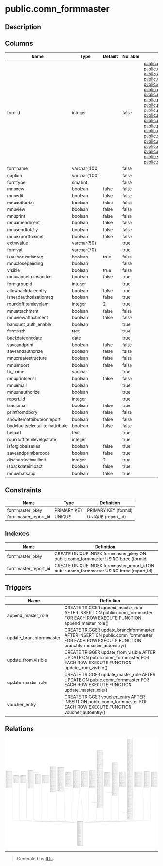 # public.comn_formmaster

## Description

## Columns

| Name | Type | Default | Nullable | Children | Parents | Comment |
| ---- | ---- | ------- | -------- | -------- | ------- | ------- |
| formid | integer |  | false | [public.comn_batchmaster](public.comn_batchmaster.md) [public.comn_gstr_invoice](public.comn_gstr_invoice.md) [public.comn_gstr_log](public.comn_gstr_log.md) [public.comn_serialmaster](public.comn_serialmaster.md) [public.comn_stockdetail](public.comn_stockdetail.md) [public.comn_tablemap_sum](public.comn_tablemap_sum.md) [public.prod_itemjobwork](public.prod_itemjobwork.md) [public.prod_productionmaster](public.prod_productionmaster.md) [public.prod_stageissue](public.prod_stageissue.md) [public.pur_inspectionaftermrn](public.pur_inspectionaftermrn.md) [public.pur_inspectionbeforemrn](public.pur_inspectionbeforemrn.md) [public.pur_mrn](public.pur_mrn.md) [public.pur_purchaseinvoice](public.pur_purchaseinvoice.md) [public.qlty_inspection](public.qlty_inspection.md) [public.sale_deliverynote](public.sale_deliverynote.md) [public.sale_inspectionafterdn](public.sale_inspectionafterdn.md) [public.sale_salesinvoice](public.sale_salesinvoice.md) [public.stor_stockadjustmentortransfer](public.stor_stockadjustmentortransfer.md) [public.stor_storeissue](public.stor_storeissue.md) [public.stor_storeissuereturn](public.stor_storeissuereturn.md) |  |  |
| formname | varchar(100) |  | false |  |  |  |
| caption | varchar(100) |  | false |  |  |  |
| formtype | smallint |  | false |  |  |  |
| mnunew | boolean | false | false |  |  |  |
| mnuedit | boolean | false | false |  |  |  |
| mnuauthorize | boolean | false | false |  |  |  |
| mnuview | boolean | false | false |  |  |  |
| mnuprint | boolean | false | false |  |  |  |
| mnuamendment | boolean | false | false |  |  |  |
| mnusendtotally | boolean | false | false |  |  |  |
| mnuexporttoexcel | boolean | false | false |  |  |  |
| extravalue | varchar(50) |  | true |  |  |  |
| formval | varchar(70) |  | true |  |  |  |
| isauthorizationreq | boolean | true | false |  |  |  |
| mnuclosepending | boolean |  | false |  |  |  |
| visible | boolean | true | false |  |  |  |
| mnucanceltransaction | boolean | false | true |  |  |  |
| formgroupid | integer |  | true |  |  |  |
| allowbackdateentry | boolean | false | true |  |  |  |
| isheadauthorizationreq | boolean | false | true |  |  |  |
| roundoffitemlevelamt | integer | 2 | true |  |  |  |
| mnuattachment | boolean | false | false |  |  |  |
| mnuviewattachment | boolean | false | false |  |  |  |
| bamount_auth_enable | boolean |  | true |  |  |  |
| formpath | text |  | true |  |  |  |
| backdateenddate | date |  | true |  |  |  |
| saveandprint | boolean | false | false |  |  |  |
| saveandauthorize | boolean | false | false |  |  |  |
| mnucreatestructure | boolean | false | false |  |  |  |
| mnuimport | boolean | false | false |  |  |  |
| tb_name | varchar |  | true |  |  |  |
| mnuprintserial | boolean | false | false |  |  |  |
| mnuemail | boolean |  | true |  |  |  |
| mnuunauthorize | boolean |  | true |  |  |  |
| report_id | integer |  | true |  |  |  |
| isautomail | boolean | false | true |  |  |  |
| printfromdbqry | boolean | false | false |  |  |  |
| showitemattributeonreport | boolean | false | false |  |  |  |
| bydefaultselectallitemattribute | boolean | false | false |  |  |  |
| helpurl | text |  | true |  |  |  |
| roundoffitemlevelgstrate | integer |  | true |  |  |  |
| isforglobalseries | boolean | false | true |  |  |  |
| saveandprintbarcode | boolean | false | true |  |  |  |
| discperdecimallimit | integer | 2 | true |  |  |  |
| isbackdateimpact | boolean | false | true |  |  |  |
| mnuwhatsapp | boolean | false | true |  |  |  |

## Constraints

| Name | Type | Definition |
| ---- | ---- | ---------- |
| formmaster_pkey | PRIMARY KEY | PRIMARY KEY (formid) |
| formmaster_report_id | UNIQUE | UNIQUE (report_id) |

## Indexes

| Name | Definition |
| ---- | ---------- |
| formmaster_pkey | CREATE UNIQUE INDEX formmaster_pkey ON public.comn_formmaster USING btree (formid) |
| formmaster_report_id | CREATE UNIQUE INDEX formmaster_report_id ON public.comn_formmaster USING btree (report_id) |

## Triggers

| Name | Definition |
| ---- | ---------- |
| append_master_role | CREATE TRIGGER append_master_role AFTER INSERT ON public.comn_formmaster FOR EACH ROW EXECUTE FUNCTION append_master_role() |
| update_branchformmaster | CREATE TRIGGER update_branchformmaster AFTER INSERT ON public.comn_formmaster FOR EACH ROW EXECUTE FUNCTION branchformmaster_autoentry() |
| update_from_visible | CREATE TRIGGER update_from_visible AFTER UPDATE ON public.comn_formmaster FOR EACH ROW EXECUTE FUNCTION update_from_visible() |
| update_master_role | CREATE TRIGGER update_master_role AFTER UPDATE ON public.comn_formmaster FOR EACH ROW EXECUTE FUNCTION update_master_role() |
| voucher_entry | CREATE TRIGGER voucher_entry AFTER INSERT ON public.comn_formmaster FOR EACH ROW EXECUTE FUNCTION voucher_autoentry() |

## Relations

![er](public.comn_formmaster.svg)

---

> Generated by [tbls](https://github.com/k1LoW/tbls)
